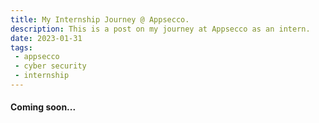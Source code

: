```yaml
---
title: My Internship Journey @ Appsecco.
description: This is a post on my journey at Appsecco as an intern.
date: 2023-01-31
tags:
 - appsecco
 - cyber security
 - internship
---
```


#### Coming soon...